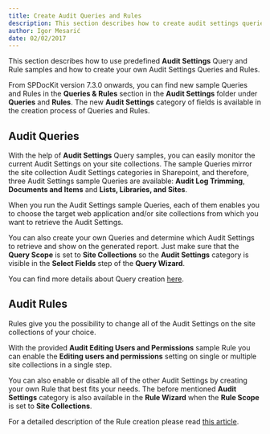 ```yaml
---
title: Create Audit Queries and Rules
description: This section describes how to create audit settings queries and rules in SPDocKit.
author: Igor Mesarić  
date: 02/02/2017  
---
```

This section describes how to use predefined __Audit Settings__ Query and Rule samples and how to create your own Audit Settings Queries and Rules.

From SPDocKit version 7.3.0 onwards, you can find new sample Queries and Rules in the __Queries & Rules__ section in the  __Audit Settings__ folder under __Queries__ and __Rules__. The new __Audit Settings__ category of fields is available in the creation process of Queries and Rules.

## Audit Queries

With the help of __Audit Settings__ Query samples, you can easily monitor the current Audit Settings on your site collections. The sample Queries mirror the site collection Audit Settings categories in Sharepoint, and therefore, three Audit Settings sample Queries are available: __Audit Log Trimming__, __Documents and Items__ and __Lists, Libraries, and Sites__.

When you run the Audit Settings sample Queries, each of them enables you to choose the target web application and/or site collections from which you want to retrieve the Audit Settings.

You can also create your own Queries and determine which Audit Settings to retrieve and show on the generated report. Just make sure that the __Query Scope__ is set to __Site Collections__ so the __Audit Settings__ category is visible in the __Select Fields__ step of the __Query Wizard__. 

You can find more details about Query creation [here](#internal/how-to/queries-and-rules/create-spdockit-query).


## Audit Rules

Rules give you the possibility to change all of the Audit Settings on the site collections of your choice. 

With the provided __Audit Editing Users and Permissions__ sample Rule you can enable the __Editing users and permissions__ setting on single or multiple site collections in a single step.

You can also enable or disable all of the other Audit Settings by creating your own Rule that best fits your needs. The before mentioned __Audit Settings__ category is also available in the __Rule Wizard__ when the __Rule Scope__ is set to __Site Collections__.

For a detailed description of the Rule creation please read [this article](#internal/how-to/queries-and-rules/create-governance-policy-rule).


